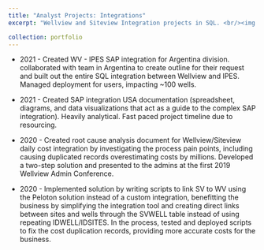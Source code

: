 ```yaml
---
title: "Analyst Projects: Integrations"
excerpt: "Wellview and Siteview Integration projects in SQL. <br/><img src='/images/Supermileage1.JPG'>"

collection: portfolio
---
```


  * 2021 - Created WV - IPES SAP integration for Argentina division. collaborated with team in Argentina to create outline for their request and built out the entire SQL integration between Wellview and IPES. Managed deployment for users, impacting ~100 wells.

  * 2021 - Created SAP integration USA documentation (spreadsheet, diagrams, and data visualizations that act as a guide to the complex SAP integration). Heavily analytical. Fast paced project timeline due to resourcing.

  * 2020 - Created root cause analysis document for Wellview/Siteview daily cost integration by investigating the process pain points, including causing duplicated records overestimating costs by millions. Developed a two-step solution and presented to the admins at the first 2019 Wellview Admin Conference.

  * 2020 - Implemented solution by writing scripts to link SV to WV using the Peloton solution instead of a custom integration, benefitting the business by simplifying the integration tool and creating direct links between sites and wells through the SVWELL table instead of using repeating IDWELL/IDSITES. In the process, tested and deployed scripts to fix the cost duplication records, providing more accurate costs for the business.


 
